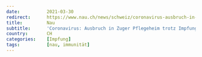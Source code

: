 ```yaml
---
date:          2021-03-30
redirect:      https://www.nau.ch/news/schweiz/coronavirus-ausbruch-in-zuger-pflegeheim-trotz-impfungen-65897251
title:         Nau
subtitle:      'Coronavirus: Ausbruch in Zuger Pflegeheim trotz Impfungen'
country:       CH
categories:    [Impfung]
tags:          [nau, immunität]
---
```

